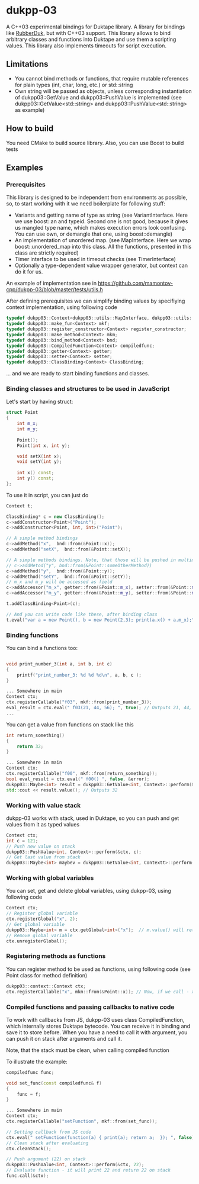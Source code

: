 # dukpp-03
A C++03 experimental bindings for Duktape library. A library for bindings like [RubberDuk](https://gitlab.com/calcyss/rubberduk), but with C++03 support. This library allows to bind arbitrary classes and functions into Duktape and use them a scripting values. This library also implements timeouts for script execution. 

## Limitations

 * You cannot bind methods or functions, that require mutable references for plain types (int, char, long, etc.) or std::string
 * Own string will be passed as objects, unless corresponding instantiation of dukpp03::GetValue and dukpp03::PushValue is implemented (see dukpp03::GetValue&lt;std::string&gt; and dukpp03::PushValue&lt;std::string&gt; as example)

## How to build

You need CMake to build source library. Also, you can use Boost to build tests

## Examples

### Prerequisites 

This library is designed to be independent from environments as possible, so, to start working with it we need boilerplate for following stuff:

* Variants and getting name of type as string (see VariantInterface. Here we use boost::an and typeid. Second one is not good, because it gives us mangled type name, which makes execution errors look confusing. You can use own, or demangle that one, using boost::demangle)
* An implementation of unordered map. (see MapInterface. Here we wrap boost::unordered_map into this class. All the functions, presented in this class are strictly required)
* Timer interface to be used in timeout checks (see TimerInterface)
* Optionally a type-dependent value wrapper generator, but context can do it for us.

An example of implementation see in https://github.com/mamontov-cpp/dukpp-03/blob/master/tests/utils.h

After defining prerequisites we can simplify binding values by specifiying context implementation, using following code

```cpp
typedef dukpp03::Context<dukpp03::utils::MapInterface, dukpp03::utils::VariantInterface, dukpp03::utils::TimerInterface> Context;
typedef dukpp03::make_fun<Context> mkf;
typedef dukpp03::register_constructor<Context> register_constructor;
typedef dukpp03::make_method<Context> mkm;
typedef dukpp03::bind_method<Context> bnd;
typedef dukpp03::CompiledFunction<Context> compiledfunc;
typedef dukpp03::getter<Context> getter;
typedef dukpp03::setter<Context> setter;
typedef dukpp03::ClassBinding<Context> ClassBinding;
```
... and we are ready to start binding functions and classes.

### Binding classes and structures to be used in JavaScript

Let's start by having struct:

```cpp
struct Point
{
    int m_x;
    int m_y;
    
    Point();
    Point(int x, int y);

    void setX(int x);
    void setY(int y);
    
    int x() const;
    int y() const;
};
```

To use it in script, you can just do

```cpp
Context t;

ClassBinding* c = new ClassBinding();
c->addConstructor<Point>("Point");
c->addConstructor<Point, int, int>("Point");

// A simple method bindings
c->addMethod("x",  bnd::from(&Point::x));
c->addMethod("setX",  bnd::from(&Point::setX));

// A simple methods bindings. Note, that those will be pushed in multimethod, so y() could be easily overloaded by another call to
// c->addMetod("y", bnd::from(&Point::someOtherMethod))
c->addMethod("y",  bnd::from(&Point::y));
c->addMethod("setY",  bnd::from(&Point::setY));
// m_x and m_y will be accessed as field
c->addAccessor("m_x", getter::from(&Point::m_x), setter::from(&Point::m_x));
c->addAccessor("m_y", getter::from(&Point::m_y), setter::from(&Point::m_y));

t.addClassBinding<Point>(c);

// And you can write code like these, after binding class
t.eval("var a = new Point(), b = new Point(2,3); print(a.x() + a.m_x);", false)
```

### Binding functions

You can bind a functions too:

```cpp

void print_number_3(int a, int b, int c)
{
    printf("print_number_3: %d %d %d\n", a, b, c ); 
}

... Somewhere in main
Context ctx;
ctx.registerCallable("f03", mkf::from(print_number_3));
eval_result = ctx.eval(" f03(21, 44, 56); ", true); // Outputs 21, 44, 56
...
```

You can get a value from functions on stack like this

```cpp
int return_something()
{
    return 32;
}

... Somewhere in main
Context ctx;
ctx.registerCallable("f00", mkf::from(return_something));
bool eval_result = ctx.eval(" f00() ", false, &error);
dukpp03::Maybe<int> result = dukpp03::GetValue<int, Context>::perform(&ctx, -1);
std::cout << result.value(); // Outputs 32
```

### Working with value stack

dukpp-03 works with stack, used in Duktape, so you can push and get values from it as typed values

```cpp
Context ctx;
int c = 121;
// Push new value on stack
dukpp03::PushValue<int, Context>::perform(&ctx, c);
// Get last value from stack
dukpp03::Maybe<int> maybev = dukpp03::GetValue<int, Contextt>::perform(&ctx, -1); // maybev now hold 121
```

### Working with global variables

You can set, get and delete global variables, using dukpp-03, using following code

```cpp
Context ctx;
// Register global variable
ctx.registerGlobal("x", 2);
// Get global variable
dukpp03::Maybe<int> m = ctx.getGlobal<int>("x");  // m.value() will return 2 after this
// Remove global variable
ctx.unregisterGlobal();
```

### Registering methods as functions

You can register method to be used as functions, using following code (see Point class for method definition)

```cpp
dukpp03::context::Context ctx;
ctx.registerCallable("x", mkm::from(&Point::x)); // Now, if we call - x(Point(2,3)) in JS it will evaluate to 2
```

### Compiled functions and passing callbacks to native code

To work with callbacks from JS, dukpp-03 uses class CompiledFunction, which internally stores Duktape bytecode. You can receive it in binding and save it to store before. When you have a need to call it with argument, you can push it on stack after arguments and call it. 

Note, that the stack must be clean, when calling compiled function

To illustrate the example:

```cpp
compiledfunc func;

void set_func(const compiledfunc& f)
{
    func = f;
}

... Somewhere in main
Context ctx;
ctx.registerCallable("setFunction", mkf::from(set_func));

// Setting callback from JS code
ctx.eval(" setFunction(function(a) { print(a); return a;  }); ", false);
// Clean stack after evaluating
ctx.cleanStack();

// Push argument (22) on stack
dukpp03::PushValue<int, Context>::perform(&ctx, 22);
// Evaluate function - it will print 22 and return 22 on stack
func.call(&ctx);
```
